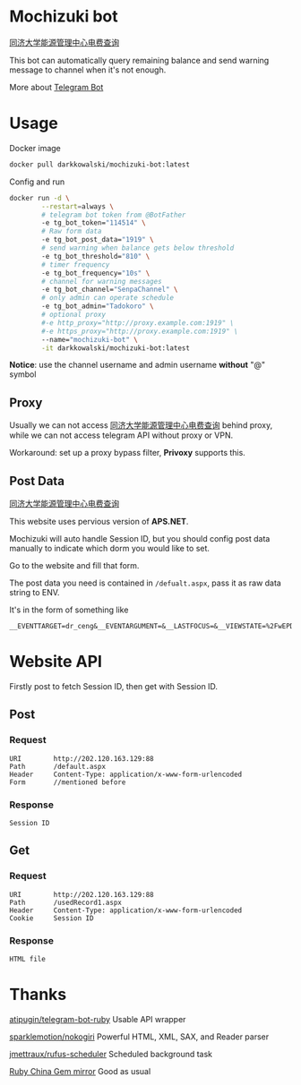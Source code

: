 # Mochizuki bot
[同济大学能源管理中心电费查询](http://202.120.163.129:88/)

This bot can automatically query remaining balance and send warning message to channel when it's not enough.

More about [Telegram Bot](https://core.telegram.org/bots)
# Usage

Docker image

```bash
docker pull darkkowalski/mochizuki-bot:latest
```

Config and run

```bash
docker run -d \
        --restart=always \
        # telegram bot token from @BotFather
        -e tg_bot_token="114514" \
        # Raw form data
        -e tg_bot_post_data="1919" \
        # send warning when balance gets below threshold
        -e tg_bot_threshold="810" \
        # timer frequency
        -e tg_bot_frequency="10s" \
        # channel for warning messages
        -e tg_bot_channel="SenpaChannel" \
        # only admin can operate schedule
        -e tg_bot_admin="Tadokoro" \
        # optional proxy
        #-e http_proxy="http://proxy.example.com:1919" \
        #-e https_proxy="http://proxy.example.com:1919" \
        --name="mochizuki-bot" \
        -it darkkowalski/mochizuki-bot:latest 
```

**Notice**: use the channel username and admin username **without** "@" symbol

## Proxy

Usually we can not access [同济大学能源管理中心电费查询](http://202.120.163.129:88/) behind proxy, while we can not access telegram API without proxy or VPN.

Workaround: set up a proxy bypass filter, **Privoxy** supports this.

## Post Data

[同济大学能源管理中心电费查询](http://202.120.163.129:88/)

This website uses pervious version of **APS.NET**.

Mochizuki will auto handle Session ID, but you should config post data manually to indicate which dorm you would like to set.

Go to the website and fill that form.

The post data you need is contained in `/defualt.aspx`, pass it as raw data string to ENV.

It's in the form of something like
```
__EVENTTARGET=dr_ceng&__EVENTARGUMENT=&__LASTFOCUS=&__VIEWSTATE=%2FwEPDwULLTE0MTgxMTM1NTAPZBYCAgEPZBYIAgEPEGRkFgECAWQCAw8QDxYGHg1EYXRhVGV4dEZpZWxkBQhST09NTkFNRR4ORGF0YVZhbHVlRmllbGQFBnJvb21kbR4LXyFEYXRhQm91bmRnZBAVHQbmpbzmoIsP6KW%2F5Y2X5LiA5Y%2B35qW8D%2Bilv%2BWMl%2BS6jOWPt%2BalvAnlrabkuInmpbwJ5a2m5Zub5qW8CeWtpuS6lOalvA3opb%2FljZc35Y%2B35qW8Deilv%2BWNlzjlj7fmpbwN6KW%2F5Y2XOeWPt%2BalvA%2Fopb%2FljZfljYHlj7fmpbwS6KW%2F5Y2X5Y2B5LiA5Y%2B35qW8Euilv%2BWNl%2BWNgeS6jOWPt%2BalvA%2Fopb%2FljJfkuIDlj7fmpbwP6KW%2F5Y2X5LqM5Y%2B35qW8D%2Bilv%2BWNl%2BS4ieWPt%2BalvAnpnZLlubTmpbwJ6Kej5pS%2B5qW8FeWNl%2BagoeWMuuWQjuWLpOWFrOWvkxLmnKzpg6jlkI7li6Tlhazlr5MQ5Y2a5aOr55SfM%2BWPt%2BalvA3opb%2FljJcz5Y%2B35qW8Deilv%2BWMlzTlj7fmpbwN6KW%2F5YyXNeWPt%2BalvBDljZrlo6vnlJ805Y%2B35qW8EOeVmeWtpueUnzHlj7fmpbwQ55WZ5a2m55SfMuWPt%2BalvBDljZrlo6vnlJ815Y%2B35qW8DOihjOaUv%2BWNl%2BalvAzooYzmlL%2FljJfmpbwVHQACMDECMDICMDMCMDQCMDUCMDcCMDgCMDkCMTACMTECMTICMjECMjICMjMCMjQCMjUCMjYCMjcCMzACMzMCMzQCMzUCNDACNDECNDICNTACNjYCNzcUKwMdZ2dnZ2dnZ2dnZ2dnZ2dnZ2dnZ2dnZ2dnZ2dnZ2cWAQIBZAIFDxAPFgYfAAUIUk9PTU5BTUUfAQUGcm9vbWRtHwJnZBAVCQbmpbzlsYIV6KW%2F5Y2X5LiA5Y%2B35qW85YWs55SoE%2Bilv%2BWNl%2BS4gOWPt%2BalvDTlsYIY6KW%2F5Y2X5LiA5Y%2B35qW8MTAwMS0xMDk5GOilv%2BWNl%2BS4gOWPt%2BalvDExMDAtMTE5ORjopb%2FljZfkuIDlj7fmpbwyMDAxLTIwOTkY6KW%2F5Y2X5LiA5Y%2B35qW8MjEwMC0yMTk5GOilv%2BWNl%2BS4gOWPt%2BalvDMwMDAtMzA5ORjopb%2FljZfkuIDlj7fmpbwzMTAwLTMxOTkVCQAEMDEwMAQwMTA0BDAxMTAEMDExMQQwMTIwBDAxMjEEMDEzMAQwMTMxFCsDCWdnZ2dnZ2dnZxYBZmQCBw8QZBAVAQbmiL%2Fpl7QVAQAUKwMBZ2RkGAEFHl9fQ29udHJvbHNSZXF1aXJlUG9zdEJhY2tLZXlfXxYEBQRidXlSBQV1c2VkUgUMSW1hZ2VCdXR0b24xBQxJbWFnZUJ1dHRvbjKpCuGb%2B6mO0M%2FnLKJPjyZJ2rPNLBHMQCThNmSGJpjk6w%3D%3D&__VIEWSTATEGENERATOR=CA0B0334&drlouming=2&drceng=01&dr_ceng=0110&drfangjian=
```

# Website API
Firstly post to fetch Session ID, then get with Session ID.

## Post

### Request

```
URI        http://202.120.163.129:88
Path       /default.aspx
Header     Content-Type: application/x-www-form-urlencoded
Form       //mentioned before
```

### Response

```
Session ID
```

## Get

### Request
```
URI        http://202.120.163.129:88
Path       /usedRecord1.aspx
Header     Content-Type: application/x-www-form-urlencoded
Cookie     Session ID
```
### Response
```
HTML file
```

# Thanks
[atipugin/telegram-bot-ruby](https://github.com/atipugin/telegram-bot-ruby) Usable API wrapper

[sparklemotion/nokogiri](https://github.com/sparklemotion/nokogiri) Powerful HTML, XML, SAX, and Reader parser

[jmettraux/rufus-scheduler](https://github.com/jmettraux/rufus-scheduler) Scheduled background task

[Ruby China Gem mirror](https://gems.ruby-china.com/) Good as usual
